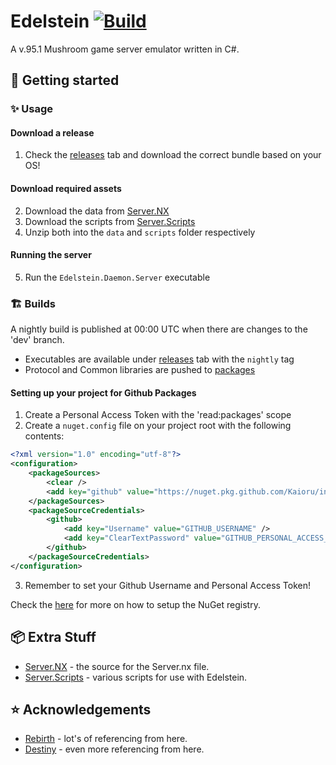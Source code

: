 # Edelstein [![Build](https://github.com/Kaioru/Edelstein/actions/workflows/build.yaml/badge.svg)](https://github.com/Kaioru/Edelstein/actions/workflows/build.yaml)
A v.95.1 Mushroom game server emulator written in C#.

## 🚀 Getting started

### ✨ Usage

#### Download a release
1. Check the [releases](https://github.com/Kaioru/Edelstein/releases) tab and download the correct bundle based on your OS!

#### Download required assets 
2. Download the data from [Server.NX](https://github.com/Kaioru/Server.NX/releases)
3. Download the scripts from [Server.Scripts](https://github.com/Kaioru/Server.Scripts/releases)
4. Unzip both into the `data` and `scripts` folder respectively

#### Running the server
5. Run the `Edelstein.Daemon.Server` executable

### 🏗️ Builds
A nightly build is published at 00:00 UTC when there are changes to the 'dev' branch.

* Executables are available under [releases](https://github.com/Kaioru/Edelstein/releases/tag/nightly) tab with the `nightly` tag
* Protocol and Common libraries are pushed to [packages](https://github.com/Kaioru?tab=packages&repo_name=Edelstein)

#### Setting up your project for Github Packages
1. Create a Personal Access Token with the 'read:packages' scope
2. Create a `nuget.config` file on your project root with the following contents:
```xml
<?xml version="1.0" encoding="utf-8"?>
<configuration>
    <packageSources>
        <clear />
        <add key="github" value="https://nuget.pkg.github.com/Kaioru/index.json" />
    </packageSources>
    <packageSourceCredentials>
        <github>
            <add key="Username" value="GITHUB_USERNAME" />
            <add key="ClearTextPassword" value="GITHUB_PERSONAL_ACCESS_TOKEN" />
        </github>
    </packageSourceCredentials>
</configuration>
```
3. Remember to set your Github Username and Personal Access Token!

Check the [here](https://docs.github.com/en/packages/working-with-a-github-packages-registry/working-with-the-nuget-registry) for more on how to setup the NuGet registry.

## 📦 Extra Stuff
* [Server.NX](https://github.com/kaioru/server.nx) - the source for the Server.nx file.
* [Server.Scripts](https://github.com/kaioru/server.scripts) - various scripts for use with Edelstein.

## ⭐️ Acknowledgements
* [Rebirth](https://github.com/RajanGrewal/Rebirth) - lot's of referencing from here.
* [Destiny](https://github.com/Fraysa/Destiny) - even more referencing from here.
